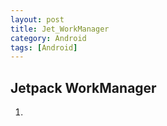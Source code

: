 ```yaml
---
layout: post
title: Jet_WorkManager
category: Android
tags: [Android]
---
```


## Jetpack WorkManager

1. 


